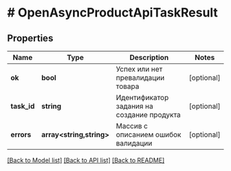 # # OpenAsyncProductApiTaskResult

## Properties

Name | Type | Description | Notes
------------ | ------------- | ------------- | -------------
**ok** | **bool** | Успех или нет превалидации товара | [optional]
**task_id** | **string** | Идентификатор задания на создание продукта | [optional]
**errors** | **array<string,string>** | Массив с описанием ошибок валидации | [optional]

[[Back to Model list]](../../README.md#models) [[Back to API list]](../../README.md#endpoints) [[Back to README]](../../README.md)
